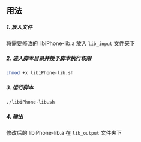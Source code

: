 ## 用法

##### 1. 放入文件
将需要修改的 libiPhone-lib.a 放入 `lib_input` 文件夹下

##### 2. 进入脚本目录并授予脚本执行权限
``` bash
chmod +x libiPhone-lib.sh
```

##### 3. 运行脚本
``` bash
./libiPhone-lib.sh
```

##### 4. 输出
修改后的 libiPhone-lib.a 在 `lib_output` 文件夹下

